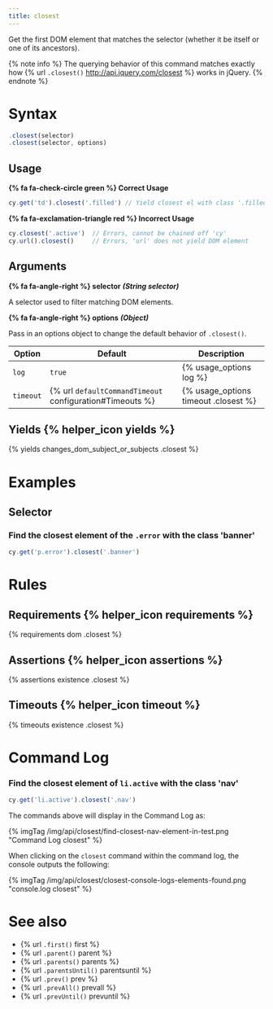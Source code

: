```yaml
---
title: closest
---
```


Get the first DOM element that matches the selector (whether it be itself or one of its ancestors).

{% note info %}
The querying behavior of this command matches exactly how {% url `.closest()` http://api.jquery.com/closest %} works in jQuery.
{% endnote %}

# Syntax

```javascript
.closest(selector)
.closest(selector, options)
```

## Usage

**{% fa fa-check-circle green %} Correct Usage**

```javascript
cy.get('td').closest('.filled') // Yield closest el with class '.filled'
```

**{% fa fa-exclamation-triangle red %} Incorrect Usage**

```javascript
cy.closest('.active')  // Errors, cannot be chained off 'cy'
cy.url().closest()     // Errors, 'url' does not yield DOM element
```

## Arguments

**{% fa fa-angle-right %} selector**  ***(String selector)***

A selector used to filter matching DOM elements.

**{% fa fa-angle-right %} options**  ***(Object)***

Pass in an options object to change the default behavior of `.closest()`.

Option | Default | Description
--- | --- | ---
`log` | `true` | {% usage_options log %}
`timeout` | {% url `defaultCommandTimeout` configuration#Timeouts %} | {% usage_options timeout .closest %}

## Yields {% helper_icon yields %}

{% yields changes_dom_subject_or_subjects .closest %}

# Examples

## Selector

### Find the closest element of the `.error` with the class 'banner'

```javascript
cy.get('p.error').closest('.banner')
```

# Rules

## Requirements {% helper_icon requirements %}

{% requirements dom .closest %}

## Assertions {% helper_icon assertions %}

{% assertions existence .closest %}

## Timeouts {% helper_icon timeout %}

{% timeouts existence .closest %}

# Command Log

### Find the closest element of `li.active` with the class 'nav'

```javascript
cy.get('li.active').closest('.nav')
```

The commands above will display in the Command Log as:

{% imgTag /img/api/closest/find-closest-nav-element-in-test.png "Command Log closest" %}

When clicking on the `closest` command within the command log, the console outputs the following:

{% imgTag /img/api/closest/closest-console-logs-elements-found.png "console.log closest" %}

# See also

- {% url `.first()` first %}
- {% url `.parent()` parent %}
- {% url `.parents()` parents %}
- {% url `.parentsUntil()` parentsuntil %}
- {% url `.prev()` prev %}
- {% url `.prevAll()` prevall %}
- {% url `.prevUntil()` prevuntil %}

